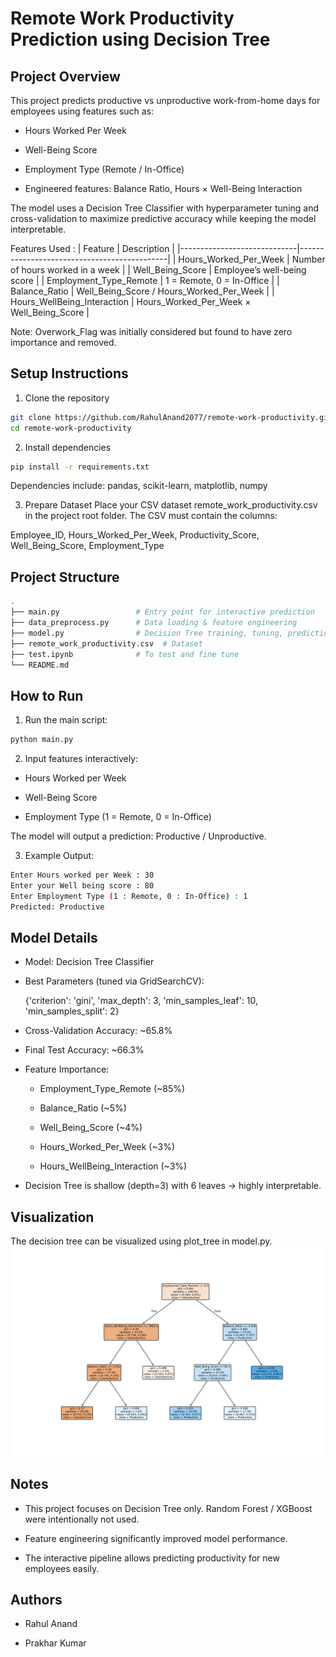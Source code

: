 # Remote Work Productivity Prediction using Decision Tree

## Project Overview

This project predicts productive vs unproductive work-from-home days for employees using features such as:

- Hours Worked Per Week

- Well-Being Score

- Employment Type (Remote / In-Office)

- Engineered features: Balance Ratio, Hours × Well-Being Interaction

The model uses a Decision Tree Classifier with hyperparameter tuning and cross-validation to maximize predictive accuracy while keeping the model interpretable.

Features Used :
| Feature                     | Description                                 |
|-----------------------------|---------------------------------------------|
| Hours_Worked_Per_Week       | Number of hours worked in a week           |
| Well_Being_Score            | Employee’s well-being score                |
| Employment_Type_Remote      | 1 = Remote, 0 = In-Office                  |
| Balance_Ratio               | Well_Being_Score / Hours_Worked_Per_Week   |
| Hours_WellBeing_Interaction | Hours_Worked_Per_Week × Well_Being_Score   |


Note: Overwork_Flag was initially considered but found to have zero importance and removed.

## Setup Instructions

1. Clone the repository

```bash
git clone https://github.com/RahulAnand2077/remote-work-productivity.git
cd remote-work-productivity
```

2. Install dependencies

```bash
pip install -r requirements.txt
```

Dependencies include: pandas, scikit-learn, matplotlib, numpy

3. Prepare Dataset
Place your CSV dataset remote_work_productivity.csv in the project root folder.
The CSV must contain the columns:

Employee_ID, Hours_Worked_Per_Week, Productivity_Score, Well_Being_Score, Employment_Type

## Project Structure
```bash
.
├── main.py                 # Entry point for interactive prediction
├── data_preprocess.py      # Data loading & feature engineering
├── model.py                # Decision Tree training, tuning, prediction
├── remote_work_productivity.csv  # Dataset
├── test.ipynb              # To test and fine tune 
└── README.md
```

## How to Run

1. Run the main script:

```bash
python main.py
```

2. Input features interactively:

- Hours Worked per Week

- Well-Being Score

- Employment Type (1 = Remote, 0 = In-Office)

The model will output a prediction: Productive / Unproductive.

3. Example Output:

```bash
Enter Hours worked per Week : 30
Enter your Well being score : 80
Enter Employment Type (1 : Remote, 0 : In-Office) : 1
Predicted: Productive
```

## Model Details

- Model: Decision Tree Classifier

- Best Parameters (tuned via GridSearchCV):

    {'criterion': 'gini', 'max_depth': 3, 'min_samples_leaf': 10, 'min_samples_split': 2}


- Cross-Validation Accuracy: ~65.8%

- Final Test Accuracy: ~66.3%

- Feature Importance:

    - Employment_Type_Remote (~85%)

    - Balance_Ratio (~5%)

    - Well_Being_Score (~4%)

    - Hours_Worked_Per_Week (~3%)

    - Hours_WellBeing_Interaction (~3%)

- Decision Tree is shallow (depth=3) with 6 leaves → highly interpretable.

## Visualization

The decision tree can be visualized using plot_tree in model.py.
![Graph 1](decision_tree.png)

## Notes

- This project focuses on Decision Tree only. Random Forest / XGBoost were intentionally not used.

- Feature engineering significantly improved model performance.

- The interactive pipeline allows predicting productivity for new employees easily.

## Authors

- Rahul Anand

- Prakhar Kumar